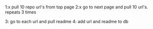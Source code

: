 1:x pull 10 repo url's from top page
2:x go to next page and pull 10 url's. repeats 3 times

3: go to each url and pull readme
4: add url and readme to db
